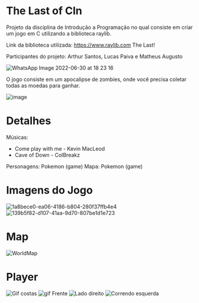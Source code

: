 # The Last of CIn

Projeto da disciplina de Introdução a Programação no qual consiste em criar um jogo em C utilizando a biblioteca raylib.

Link da biblioteca utilizada: https://www.raylib.com The Last!

Participantes do projeto: Arthur Santos, Lucas Paiva e Matheus Augusto


![WhatsApp Image 2022-06-30 at 18 23 16](https://user-images.githubusercontent.com/84881858/176781556-dbe2b6ca-f377-4c8d-82f6-5e224f682ea8.jpeg)

O jogo consiste em um apocalipse de zombies, onde você precisa coletar todas as moedas para ganhar. 

![image](https://user-images.githubusercontent.com/84881858/176781703-4ed5037c-5924-4c6f-93f0-d23aa72344c5.png)

# Detalhes

Músicas: 
  - Come play with me - Kevin MacLeod
  - Cave of Down - ColBreakz

Personagens: Pokemon (game)
Mapa: Pokemon (game) 

# Imagens do Jogo

![1a8bece0-ea06-4186-b804-280f37ffb4e4](https://user-images.githubusercontent.com/84881858/176782518-53e48d31-d1a9-4a5a-9c4a-6d67dbde4986.jpg)
![139b5f82-d107-41aa-9d70-807be1d1e723](https://user-images.githubusercontent.com/84881858/176782557-414114d3-750c-42f1-9de7-a04064f4851c.jpg)
# Map
![WorldMap](https://user-images.githubusercontent.com/84881858/176784464-f5b6438b-3456-4564-a760-1c0c5d55cb1d.png)
# Player
![Gif costas](https://user-images.githubusercontent.com/84881858/176783428-7144c8b0-8fae-4795-975d-9462030eb8fc.gif)
![gif Frente](https://user-images.githubusercontent.com/84881858/176783654-169676f2-e77e-4940-aefc-6580baef80fe.gif)
![Lado direito](https://user-images.githubusercontent.com/84881858/176783678-f9177d3e-83dd-4244-bf10-770c0970a378.gif)
![Correndo esquerda](https://user-images.githubusercontent.com/84881858/176783702-b67043af-8991-421a-a486-922fc7bda96b.gif)


